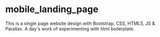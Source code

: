 # mobile_landing_page
This is a single page website design with Bootstrap, CSS, HTML5, JS &amp; Parallax. A day's work of experimenting with html boilerplate. 
